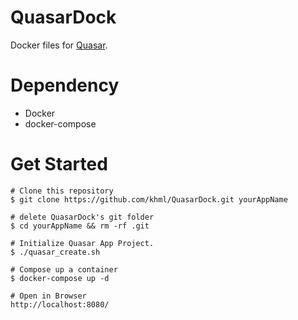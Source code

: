 # QuasarDock
Docker files for [Quasar](https://quasar.dev/).

# Dependency
- Docker
- docker-compose

# Get Started

```
# Clone this repository
$ git clone https://github.com/khml/QuasarDock.git yourAppName

# delete QuasarDock's git folder
$ cd yourAppName && rm -rf .git

# Initialize Quasar App Project.
$ ./quasar_create.sh

# Compose up a container
$ docker-compose up -d

# Open in Browser
http://localhost:8080/

```
